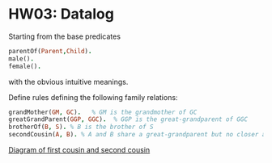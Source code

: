# HW03: Datalog

Starting from the base predicates

```prolog
parentOf(Parent,Child).
male().
female().
```
with the obvious intuitive meanings.

Define rules defining the following family relations:
```prolog
grandMother(GM, GC).   % GM is the grandmother of GC
greatGrandParent(GGP, GGC).  % GGP is the great-grandparent of GGC
brotherOf(B, S). % B is the brother of S
secondCousin(A, B). % A and B share a great-grandparent but no closer ancestor
```

[Diagram of first cousin and second cousin](https://en.wikipedia.org/wiki/Cousin#/media/File:CousinTree.svg)